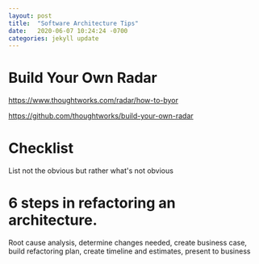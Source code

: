 ```yaml
---
layout: post
title:  "Software Architecture Tips"
date:   2020-06-07 10:24:24 -0700
categories: jekyll update
---
```

# Build Your Own Radar
https://www.thoughtworks.com/radar/how-to-byor

https://github.com/thoughtworks/build-your-own-radar

# Checklist
List not the obvious but rather what's not obvious

# 6 steps in refactoring an architecture.
Root cause analysis, determine changes needed, create business case, build refactoring plan, create timeline and estimates, present to business
